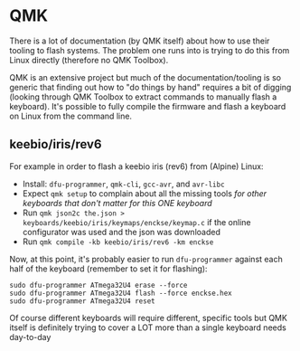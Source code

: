 QMK
===

There is a lot of documentation (by QMK itself) about how to use their tooling to flash systems. The problem one runs into is trying to
do this from Linux directly (therefore no QMK Toolbox).

QMK is an extensive project but much of the documentation/tooling is so generic that finding out how to "do things by hand" requires a bit of digging
(looking through QMK Toolbox to extract commands to manually flash a keyboard). It's possible to fully compile the firmware and flash a keyboard
on Linux from the command line.

## keebio/iris/rev6

For example in order to flash a keebio iris (rev6) from (Alpine) Linux:

- Install: `dfu-programmer`, `qmk-cli`, `gcc-avr`, and `avr-libc`
- Expect `qmk setup` to complain about all the missing tools _for other keyboards that don't matter for this ONE keyboard_
- Run `qmk json2c the.json > keyboards/keebio/iris/keymaps/enckse/keymap.c` if the online configurator was used and the json was downloaded
- Run `qmk compile -kb keebio/iris/rev6 -km enckse`

Now, at this point, it's probably easier to run `dfu-programmer` against each half of the keyboard (remember to set it for flashing):

```
sudo dfu-programmer ATmega32U4 erase --force
sudo dfu-programmer ATmega32U4 flash --force enckse.hex
sudo dfu-programmer ATmega32U4 reset
```

Of course different keyboards will require different, specific tools but QMK itself is definitely trying to cover a LOT more than
a single keyboard needs day-to-day
